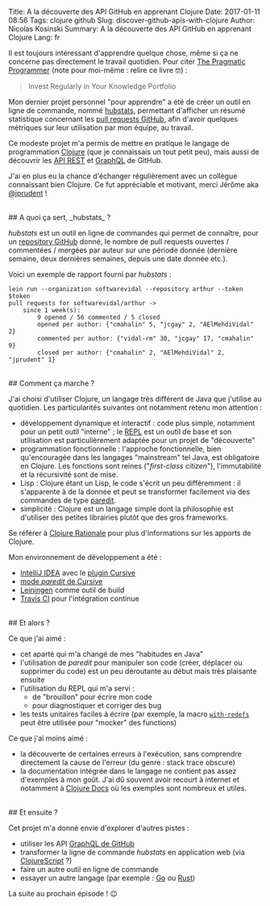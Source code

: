 Title: A la découverte des API GitHub en apprenant Clojure
Date: 2017-01-11 08:56
Tags: clojure github
Slug: discover-github-apis-with-clojure
Author: Nicolas Kosinski
Summary: A la découverte des API GitHub en apprenant Clojure
Lang: fr

Il est toujours intéressant d'apprendre quelque chose, même si ça ne concerne pas directement le travail quotidien. Pour citer [The Pragmatic Programmer](https://pragprog.com/book/tpp/the-pragmatic-programmer) (note pour moi-même : relire ce livre 🤓) :
> Invest Regularly in Your Knowledge Portfolio


Mon dernier projet personnel "pour apprendre" a été de créer un outil en ligne de commande, nommé [hubstats](https://github.com/nicokosi/hubstats), permettant d'afficher un résumé statistique concernant les [pull requests GitHub](https://help.github.com/articles/github-glossary/#pull-request), afin d'avoir quelques métriques sur leur utilisation par mon équipe, au travail.

Ce modeste projet m'a permis de mettre en pratique le langage de programmation [Clojure](https://clojure.org/) (que je connaissais un tout petit peu), mais aussi de découvrir les [API REST](https://developer.github.com/v3/) et [GraphQL](https://developer.github.com/early-access/graphql/) de GitHub.

J'ai en plus eu la chance d'échanger régulièrement avec un collègue connaissant bien Clojure. Ce fut appréciable et motivant, merci Jérôme aka [@jprudent](https://github.com/jprudent) !

<br/>
## A quoi ça sert, _hubstats_ ?

_hubstats_ est un outil en ligne de commandes qui permet de connaître, pour un [repository GitHub](https://help.github.com/articles/github-glossary/#repository) donné, le nombre de pull requests ouvertes / commentées / mergées par auteur sur une période donnée (dernière semaine, deux dernières semaines, depuis une date donnée etc.).

Voici un exemple de rapport fourni par _hubstats_ :
```shell
lein run --organization softwarevidal --repository arthur --token $token
pull requests for softwarevidal/arthur ->
    since 1 week(s):
        9 opened / 56 commented / 5 closed
        opened per author: {"cmahalin" 5, "jcgay" 2, "AElMehdiVidal" 2}
        commented per author: {"vidal-rm" 30, "jcgay" 17, "cmahalin" 9}
        closed per author: {"cmahalin" 2, "AElMehdiVidal" 2, "jprudent" 1}
```

<br/>
## Comment ça marche ?

J'ai choisi d'utiliser Clojure, un langage très différent de Java que j'utilise au quotidien.
Les particularités suivantes ont notamment retenu mon attention :

* développement dynamique et interactif : code plus simple, notamment pour un petit outil "interne" ; le [REPL](https://clojure.org/about/dynamic#_the_repl) est un outil de base et son utilisation est particulièrement adaptée pour un projet de "découverte"
* programmation fonctionnelle : l'approche fonctionnelle, bien qu'encouragée dans les langages "mainstream" tel Java, est obligatoire en Clojure. Les fonctions sont reines ("_first-class citizen_"), l'immutabilité et la récursivité sont de mise.
* Lisp : Clojure étant un Lisp, le code s'écrit un peu différemment : il s'apparente à de la donnée et peut se transformer facilement via des commandes de type [paredit](https://www.emacswiki.org/emacs/ParEdit).
* simplicité : Clojure est un langage simple dont la philosophie est d'utiliser des petites librairies plutôt que des gros frameworks.

Se référer à [Clojure Rationale](https://clojure.org/about/rationale) pour plus d'informations sur les apports de Clojure.


Mon environnement de développement a été :

- [IntelliJ IDEA](https://www.jetbrains.com/idea/) avec le [plugin Cursive](https://cursive-ide.com/)
- [mode _paredit_ de Cursive](https://cursive-ide.com/userguide/paredit.html)
- [Leiningen](https://leiningen.org/) comme outil de build
- [Travis CI](https://travis-ci.org/) pour l'intégration continue


<br/>
## Et alors ?

Ce que j'ai aimé :

* cet aparté qui m'a changé de mes "habitudes en Java"
* l'utilisation de _paredit_ pour manipuler son code (créer, déplacer ou supprimer du code) est un peu déroutante au début mais très plaisante ensuite
* l'utilisation du REPL qui m'a servi :
    * de "brouillon" pour écrire mon code
    * pour diagnostiquer et corriger des bug
* les tests unitaires faciles à écrire (par exemple, la macro [`with-redefs`](https://clojuredocs.org/clojure.core/with-redefs) peut être utilisée pour "mocker" des functions)

Ce que j'ai moins aimé :

* la découverte de certaines erreurs à l'exécution, sans comprendre directement la cause de l'erreur (du genre : stack trace obscure)
* la documentation intégrée dans le langage ne contient pas assez d'exemples à mon goût. J'ai dû souvent avoir recourt à internet et notamment à [Clojure Docs](https://clojuredocs.org/) où les exemples sont nombreux et utiles.

<br/>
## Et ensuite ?

Cet projet m'a donné envie d'explorer d'autres pistes :

* utiliser les API [GraphQL de GitHub](https://developer.github.com/early-access/graphql/)
* transformer la ligne de commande _hubstats_ en application web (via [ClojureScript](https://clojurescript.org/) ?)
* faire un autre outil en ligne de commande
* essayer un autre langage (par exemple : [Go](https://golang.org/) ou [Rust](https://www.rust-lang.org/))

La suite au prochain épisode ! 😉
